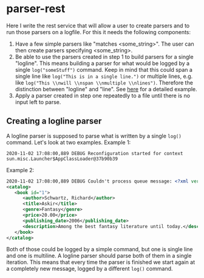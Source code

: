 # parser-rest
Here I write the rest service that will allow a user to create parsers and to run those parsers on a logfile.
For this it needs the following components:
1. Have a few simple parsers like "matches <some_string>". The user can then create parsers specifying <some_string>.
2. Be able to use the parsers created in step 1 to build parsers for a single "logline".
This means building a parser for what would be logged by a single `log("someStuff")` command.
Keep in mind that this could span a single line like `log("This is in a single line.")` or multiple lines, e.g. like `log("This \\nwill \\nspan \\nmultiple \\nlines")`. Therefore the distinction between "logline" and "line". See [here](#creating-a-logline-parser) for a detailed example.
3. Apply a parser created in step one repeatedly to a file until there is no input left to parse.

## Creating a logline parser
A logline parser is supposed to parse what is written by a single `log()` command. Let's look at two examples.
Example 1:
```
2020-11-02 17:08:00,889 DEBUG Reconfiguration started for context sun.misc.Launcher$AppClassLoader@37b90b39
```
Example 2:
```xml
2020-11-02 17:08:00,889 DEBUG Couldn't process queue message: <?xml version="1.0"?>
<catalog>
   <book id="1">
      <author>Schwartz, Richard</author>
      <title>Askir</title>
      <genre>Fantasy</genre>
      <price>20.00</price>
      <publishing_date>2006</publishing_date>
      <description>Among the best fantasy literature until today.</description>
   </book>
</catalog>
```
Both of those could be logged by a simple command, but one is single line and one is multiline. A logline parser should parse both of them in a single iteration. This means that every time the parser is finished we start again at a completely new message, logged by a different `log()` command.
